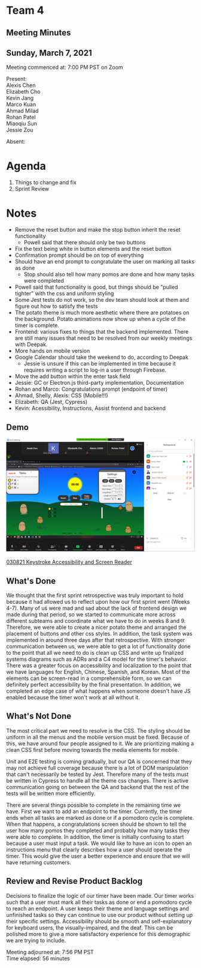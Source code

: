 # Team 4
## Meeting Minutes
## Sunday, March 7, 2021

Meeting commenced at: 7:00 PM PST on Zoom

Present:  
Alexis Chen  
Elizabeth Cho  
Kevin Jang  
Marco Kuan  
Ahmad Milad  
Rohan Patel  
Miaoqiu Sun  
Jessie Zou  

Absent:  

# Agenda
1. Things to change and fix
2. Sprint Review

# Notes
- Remove the reset button and make the stop button inherit the reset functionality
  - Powell said that there should only be two buttons
- Fix the text being white in button elements and the reset button
- Confirmation prompt should be on top of everything
- Should have an end prompt to congratulate the user on marking all tasks as done
  - Stop should also tell how many pomos are done and how many tasks were completed
- Powell said that functionality is good, but things should be "pulled tighter" with the css and uniform styling
- Some Jest tests do not work, so the dev team should look at them and figure out how to satisfy the tests
- The potato theme is much more aesthetic where there are potatoes on the background. Potato animations now show up when a cycle of the timer is complete.
- Frontend: various fixes to things that the backend implemented. There are still many issues that need to be resolved from our weekly meetings with Deepak.
- More hands on mobile version
- Google Calendar should take the weekend to do, according to Deepak
  - Jessie is unsure if this can be implemented in time because it requires writing a script to log-in a user through Firebase.
- Move the add button within the enter task field
- Jessie: GC or Electron.js third-party implementation, Documentation
- Rohan and Marco: Congratulations prompt (endpoint of timer) 
- Ahmad, Shelly, Alexis: CSS (Mobile!!!)
- Elizabeth: QA (Jest, Cypress)
- Kevin: Acessibility, Instructions, Assist frontend and backend

## Demo
![Sprint Review Timer](../misc/030721-sprint-2-review-timer.png)

[030821 Keystroke Accessibility and Screen Reader](https://youtu.be/NfJEp5RcOGs)

## What's Done
We thought that the first sprint retrospective was truly important to hold because it had allowed us to reflect upon how our first sprint went (Weeks 4-7). Many of us were mad and sad about the lack of frontend design we made during that period, so we started to communicate more across different subteams and coordinate what we have to do in weeks 8 and 9. Therefore, we were able to create a nicer potato theme and arranged the placement of buttons and other css styles. In addition, the task system was implemented in around three days after that retrospective. With stronger communication between us, we were able to get a lot of functionality done to the point that all we need to do is clean up CSS and write up finalized systems diagrams such as ADRs and a C4 model for the timer's behavior. There was a greater focus on accessibility and localization to the point that we have languages for English, Chinese, Spanish, and Korean. Most of the elements can be screen-read in a comprehensible form, so we can definitely perfect accessibility by the final presentation. In addition, we completed an edge case of what happens when someone doesn't have JS enabled because the timer won't work at all without it.

## What's Not Done
The most critical part we need to resolve is the CSS. The styling should be uniform in all the menus and the mobile version must be fixed. Because of this, we have around four people assigned to it. We are prioritizing making a clean CSS first before moving towards the media elements for mobile. 

Unit and E2E testing is coming gradually, but our QA is concerned that they may not achieve full coverage because there is a lot of DOM manipulation that can't necessarily be tested by Jest. Therefore many of the tests must be written in Cypress to handle all the theme css changes. There is active communication going on between the QA and backend that the rest of the tests will be written more efficiently. 

There are several things possible to complete in the remaining time we have. First we want to add an endpoint to the timer. Currently, the timer ends when all tasks are marked as done or if a pomodoro cycle is complete. When that happens, a congratulations screen should be shown to tell the user how many pomos they completed and probably how many tasks they were able to complete. In addition, the timer is initially confusing to start because a user must input a task. We would like to have an icon to open an instructions menu that clearly describes how a user should operate the timer. This would give the user a better experience and ensure that we will have returning customers. 

## Review and Revise Product Backlog
Decisions to finalize the logic of our timer have been made. Our timer works such that a user must mark all their tasks as done or end a pomodoro cycle to reach an endpoint. A user keeps their theme and language settings and unfinished tasks so they can continue to use our product without setting up their specific settings. Accessibility should be smooth and self-explanatory for keyboard users, the visually-impaired, and the deaf. This can be polished more to give a more satisfactory experience for this demographic we are trying to include.

Meeting adjourned at: 7:56 PM PST  
Time elapsed: 56 minutes
